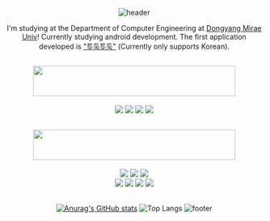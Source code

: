 <div align="center">

![header](https://capsule-render.vercel.app/api?type=waving&color=gradient&height=100&section=header&text=Nice%20to%20meet%20you!%20👋&fontSize=30&animation=twinkling&fontColor=ffffff&textBg=true)

I'm studying at the Department of Computer Engineering at [Dongyang Mirae Univ](https://www.dongyang.ac.kr/sites/dongyang_eng/index.do)!
Currently studying android development.
The first application developed is ["투둑투둑"](https://play.google.com/store/apps/details?id=com.todook.main) (Currently only supports Korean).

## <img src="https://img.shields.io/badge/Android Stacks 🚀-white?style=for-the-badge&logo=Android&logoColor=3DDC84" width="400" height="60"/>

<img src="https://img.shields.io/badge/Android Studio-blue?style=flat&logo=Android Studio&logoColor=3DDC84"/> <img src="https://img.shields.io/badge/Java-5382A1?style=flat&logo=Joplin&logoColor=DB912E"/> <img src="https://img.shields.io/badge/Kotlin-white?style=flat&logo=Kotlin&logoColor=7F52FF"/> <img src="https://img.shields.io/badge/SQLite-skyblue?style=flat&logo=SQLite&logoColor=003B57"/>

## <img src="https://img.shields.io/badge/ETC Stacks & Tools 🛠️-white?style=for-the-badge&logo=BookStack&logoColor=red" width="400" height="60"/>

<img src="https://img.shields.io/badge/HTML5 & CSS-white?style=flat&logo=HTML5&logoColor=E34F26"/> 
<img src="https://img.shields.io/badge/MySQL-skyblue?style=flat&logo=MySQL&logoColor=4479A1"/>
<img src="https://img.shields.io/badge/Git-white?style=flat&logo=Git&logoColor=F05032"/>
<br> 
<img src="https://img.shields.io/badge/VSC-black?style=flat&logo=Visual Studio Code&logoColor=007ACC"/>
<img src="https://img.shields.io/badge/Sketch-green?style=flat&logo=Arduino&logoColor=529196"/>
<img src="https://img.shields.io/badge/PhotoShop-white?style=flat&logo=Adobe Photoshop&logoColor=31A8FF"/> <img src="https://img.shields.io/badge/Vegas Pro-black?style=flat&logo=Sony&logoColor=FFFFFF"/>

<br>
<br>

[![Anurag's GitHub stats](https://github-readme-stats.vercel.app/api?username=Seung72&count_private=true&show_icons=true&theme=transparent&border_radius=3&line_height=33)](https://github.com/Seung72/github-readme-stats) ![Top Langs](https://github-readme-stats.vercel.app/api/top-langs/?username=Seung72&theme=transparent&card_width=300&border_radius=3)
![footer](https://capsule-render.vercel.app/api?type=waving&color=gradient&height=100&section=footer&text=%20&fontSize=30)

</div>
